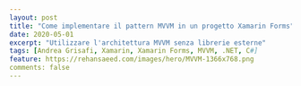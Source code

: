 ```yaml
---
layout: post
title: "Come implementare il pattern MVVM in un progetto Xamarin Forms"
date: 2020-05-01
excerpt: "Utilizzare l'architettura MVVM senza librerie esterne"
tags: [Andrea Grisafi, Xamarin, Xamarin Forms, MVVM, .NET, C#]
feature: https://rehansaeed.com/images/hero/MVVM-1366x768.png
comments: false
---
```



<!-- # 1) Modificare la struttura del progetto -->




